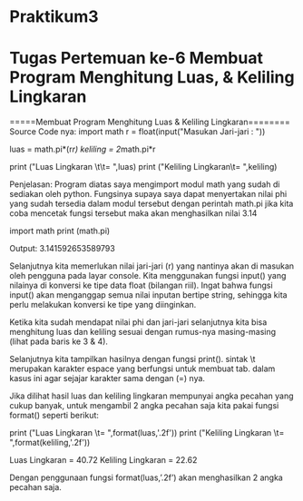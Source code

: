 # Praktikum3
# Tugas Pertemuan ke-6 Membuat Program Menghitung Luas, & Keliling Lingkaran

=====Membuat Program Menghitung Luas & Keliling Lingkaran========
Source Code nya:
import math
r = float(input("Masukan Jari-jari : "))

luas = math.pi*(r*r)
keliling = 2*math.pi*r

print ("Luas Lingkaran \t\t= ",luas)
print ("Keliling Lingkaran\t= ",keliling)


Penjelasan:
Program diatas saya mengimport modul math yang sudah di sediakan oleh python. Fungsinya supaya saya dapat menyertakan nilai phi yang sudah tersedia dalam modul tersebut dengan perintah math.pi jika kita coba mencetak fungsi tersebut maka akan menghasilkan nilai 3.14

import math
print (math.pi)

Output:
3.141592653589793

Selanjutnya kita memerlukan nilai jari-jari (r) yang nantinya akan di masukan oleh pengguna pada layar console. Kita menggunakan fungsi input() yang nilainya di konversi ke tipe data float (bilangan riil). Ingat bahwa fungsi input() akan menganggap semua nilai inputan bertipe string, sehingga kita perlu melakukan konversi ke tipe yang diinginkan.

Ketika kita sudah mendapat nilai phi dan jari-jari selanjutnya kita bisa menghitung luas dan keliling sesuai dengan rumus-nya masing-masing (lihat pada baris ke 3 & 4).

Selanjutnya kita tampilkan hasilnya dengan fungsi print(). sintak \t merupakan karakter espace yang berfungsi untuk membuat tab. dalam kasus ini agar sejajar karakter sama dengan (=) nya.

Jika dilihat hasil luas dan keliling lingkaran mempunyai angka pecahan yang cukup banyak, untuk mengambil 2 angka pecahan saja kita pakai fungsi format() seperti berikut:

print ("Luas Lingkaran \t= ",format(luas,'.2f'))
print ("Keliling Lingkaran \t= ",format(keliling,'.2f'))

Luas Lingkaran          =  40.72
Keliling Lingkaran      =  22.62

Dengan penggunaan fungsi format(luas,’.2f’) akan menghasilkan 2 angka pecahan saja.
